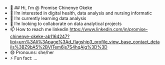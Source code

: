 - 👋 ##  Hi, I’m @ Promise Chinenye Okeke
- 👀 I’m interested in digital health, data analysis and nursing informatic
- 🌱 I’m currently learning data analysis
- 💞️ I’m looking to collaborate on data analytical projects
- 📫 How to reach me linkedin https://www.linkedin.com/in/promise-chinenye-okeke-ab1164247?lipi=urn%3Ali%3Apage%3Ad_flagship3_profile_view_base_contact_details%3BZ9bA5%2BVlTem6js7S4hqAig%3D%3D
- 😄 Pronouns: she/her
- ⚡ Fun fact: ...

